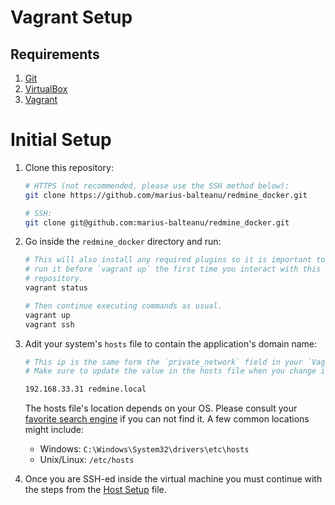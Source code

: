 # Vagrant Setup

## Requirements

1. [Git](https://git-scm.com/downloads)
2. [VirtualBox](https://www.virtualbox.org/wiki/Downloads)
3. [Vagrant](https://www.vagrantup.com/downloads.html)

# Initial Setup

1. Clone this repository:
    ``` bash
    # HTTPS (not recommended, please use the SSH method below):
    git clone https://github.com/marius-balteanu/redmine_docker.git

    # SSH:
    git clone git@github.com:marius-balteanu/redmine_docker.git
    ```

2. Go inside the `redmine_docker` directory and run:
    ```bash
    # This will also install any required plugins so it is important to
    # run it before `vagrant up` the first time you interact with this
    # repository.
    vagrant status

    # Then continue executing commands as usual.
    vagrant up
    vagrant ssh
    ```

3. Adit your system's `hosts` file to contain the application's domain name:
    ```bash
    # This ip is the same form the `private_network` field in your `Vagrantfile`.
    # Make sure to update the value in the hosts file when you change it there.

    192.168.33.31 redmine.local
    ```

    The hosts file's location depends on your OS. Please consult your
    [favorite search engine](https://duckduckgo.com/) if you can not find it. A
    few common locations might include:
    * Windows: `C:\Windows\System32\drivers\etc\hosts`
    * Unix/Linux: `/etc/hosts`

4. Once you are SSH-ed inside the virtual machine you must continue with the
steps from the [Host Setup](host_setup.md) file.
